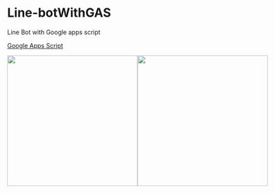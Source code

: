 # Line-botWithGAS
Line Bot with Google apps script

[Google Apps Script](https://www.google.com/script/start/)

<div style="display:flex;">
    <img name="pKfAKqv" src="https://i.imgur.com/rGgKTNs.jpg" width="300"/> 
    <img name="AfFu0wE" src="https://i.imgur.com/IW8k003.jpg" width="300"/>
</div>